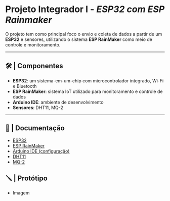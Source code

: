 # Projeto Integrador I - _ESP32 com ESP Rainmaker_

O projeto tem como principal foco o envio e coleta de dados a partir de um **ESP32** e sensores, utilizando o sistema **ESP RainMaker** como meio de controle e monitoramento.

---

## 🛠️ | Componentes

- **ESP32**: um sistema-em-um-chip com microcontrolador integrado, Wi-Fi e Bluetooth
- **ESP RainMaker**: sistema IoT utilizado para monitoramento e controle de dados
- **Arduino IDE**: ambiente de desenvolvimento
- **Sensores**: DHT11, MQ-2

---

## 📖 | Documentação

- [ESP32]()
- [ESP RainMaker](ESPRainMaker.md)
- [Arduino IDE (configuração)](Arduino.md)
- [DHT11]()
- [MQ-2]()

## 🪛 | Protótipo 

- Imagem
